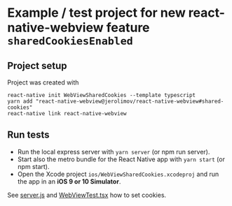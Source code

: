 # Example / test project for new react-native-webview feature `sharedCookiesEnabled`

## Project setup

Project was created with

```
react-native init WebViewSharedCookies --template typescript
yarn add "react-native-webview@jerolimov/react-native-webview#shared-cookies"
react-native link react-native-webview
```

## Run tests

*   Run the local express server with `yarn server` (or npm run server).
*   Start also the metro bundle for the React Native app with `yarn start` (or npm start).
*   Open the Xcode project `ios/WebViewSharedCookies.xcodeproj` and run the app in an **iOS 9 or 10 Simulator**.

See [server.js](server.js) and [WebViewTest.tsx](WebViewTest.tsx) how to set cookies.
